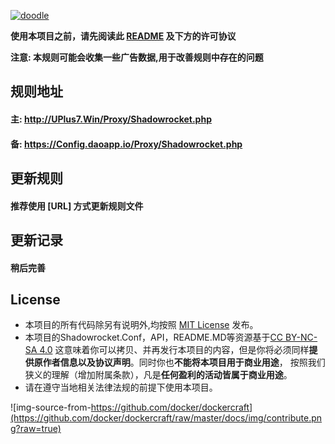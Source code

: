 [![doodle]][doodle-story]

[doodle]: http://www.google.com/logos/doodles/2016/claude-shannons-100th-birthday-5731852344098816.2-hp2x.gif "克劳德·香农诞辰 100 周年"
[doodle-story]: https://www.google.co.jp/search?q=Google

**使用本项目之前，请先阅读此 [README](README.md) 及下方的许可协议**

**注意: 本规则可能会收集一些广告数据,用于改善规则中存在的问题**

## 规则地址
#### 主: http://UPlus7.Win/Proxy/Shadowrocket.php
#### 备: https://Config.daoapp.io/Proxy/Shadowrocket.php

## 更新规则
#### 推荐使用 [URL] 方式更新规则文件

## 更新记录
#### 稍后完善

## License
- 本项目的所有代码除另有说明外,均按照 [MIT License](LICENSE) 发布。
- 本项目的Shadowrocket.Conf，API，README.MD等资源基于[CC BY-NC-SA 4.0](https://creativecommons.org/licenses/by-nc-sa/4.0/)
这意味着你可以拷贝、并再发行本项目的内容，但是你将必须同样**提供原作者信息以及协议声明**。同时你也**不能将本项目用于商业用途**，
按照我们狭义的理解（增加附属条款），凡是**任何盈利的活动皆属于商业用途**。
- 请在遵守当地相关法律法规的前提下使用本项目。

![img-source-from-https://github.com/docker/dockercraft](https://github.com/docker/dockercraft/raw/master/docs/img/contribute.png?raw=true)

